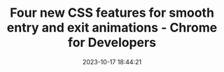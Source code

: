 ---
url: https://developer.chrome.com/blog/entry-exit-animations/
title: Four new CSS features for smooth entry and exit animations - Chrome for Developers
description: Learn about new capabilities that enable smooth transitioning of discrete animations and between the top layer
tags:
- css
- animation
source: 
date: 2023-10-17 18:44:21
---